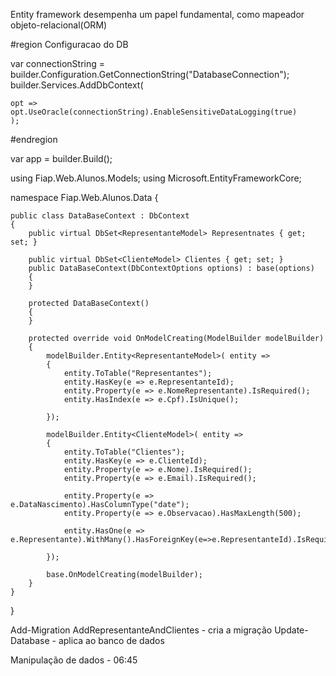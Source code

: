 Entity framework desempenha um papel fundamental, como mapeador objeto-relacional(ORM)


#region Configuracao do DB

var connectionString = builder.Configuration.GetConnectionString("DatabaseConnection");
builder.Services.AddDbContext<DataBaseContext>(

    opt => opt.UseOracle(connectionString).EnableSensitiveDataLogging(true)
    );

#endregion

var app = builder.Build();


using Fiap.Web.Alunos.Models;
using Microsoft.EntityFrameworkCore;

namespace Fiap.Web.Alunos.Data
{

    public class DataBaseContext : DbContext
    {
        public virtual DbSet<RepresentanteModel> Representnates { get; set; }

        public virtual DbSet<ClienteModel> Clientes { get; set; }
        public DataBaseContext(DbContextOptions options) : base(options)
        {
        }

        protected DataBaseContext()
        {
        }

        protected override void OnModelCreating(ModelBuilder modelBuilder)
        {
            modelBuilder.Entity<RepresentanteModel>( entity => 
            {
                entity.ToTable("Representantes");
                entity.HasKey(e => e.RepresentanteId);
                entity.Property(e => e.NomeRepresentante).IsRequired();
                entity.HasIndex(e => e.Cpf).IsUnique();
            
            });

            modelBuilder.Entity<ClienteModel>( entity =>
            {
                entity.ToTable("Clientes");
                entity.HasKey(e => e.ClienteId);
                entity.Property(e => e.Nome).IsRequired();
                entity.Property(e => e.Email).IsRequired();

                entity.Property(e => e.DataNascimento).HasColumnType("date");
                entity.Property(e => e.Observacao).HasMaxLength(500);

                entity.HasOne(e => e.Representante).WithMany().HasForeignKey(e=>e.RepresentanteId).IsRequired();

            });

            base.OnModelCreating(modelBuilder);
        }
    }
}


Add-Migration AddRepresentanteAndClientes - cria a migração
Update-Database - aplica ao banco de dados

Manipulação de dados - 06:45
